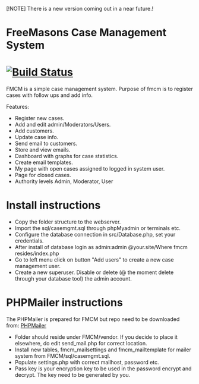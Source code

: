[!NOTE]
There is a new version coming out in a near future.!

FreeMasons Case Management System
==================
[![Build Status](https://api.travis-ci.com/mala14/fmcm.svg?branch=master)](https://travis-ci.com/mala14/fmcm.svg?branch=master)  
==================

FMCM is a simple case management system. Purpose of fmcm is to register cases with follow ups and add info.  

Features:  
- Register new cases.  
- Add and edit admin/Moderators/Users.  
- Add customers.  
- Update case info.  
- Send email to customers. 
- Store and view emails.  
- Dashboard with graphs for case statistics.  
- Create email templates.  
- My page with open cases assigned to logged in system user.  
- Page for closed cases.
- Authority levels Admin, Moderator, User

Install instructions
===================

- Copy the folder structure to the webserver.
- Import the sql/casemgmt.sql through phpMyadmin or terminals etc.
- Configure the database connection in src/Database.php, set your credentials.
- After install of database login as admin:admin @your.site/Where fmcm resides/index.php
- Go to left menu click on button "Add users" to create a new case management user.
- Create a new superuser. Disable or delete (@ the moment delete through your database tool) the admin account.

PHPMailer instructions  
===================  

The PHPMailer is prepared for FMCM but repo need to be downloaded from: [PHPMailer](https://github.com/PHPMailer/PHPMailer)  
- Folder should reside under FMCM/vendor. If you decide to place it elsewhere, do edit send_mail.php for correct location.  
- Install new tables, fmcm_mailsettings and fmcm_mailtemplate for mailer system from FMCM/sql/casemgmt.sql.  
- Populate settings.php with correct mailhost, password etc.  
- Pass key is your encryption key to be used in the password encrypt and decrypt. The key need to be generated by you.  

